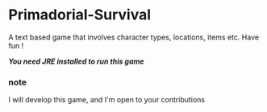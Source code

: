 # Primadorial-Survival
A text based game that involves character types, locations, items etc. Have fun !

***You need JRE installed to run this game***

### note 
I will develop this game, and I'm open to your contributions